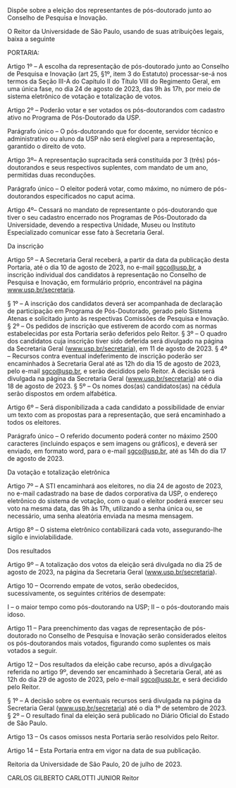 Dispõe sobre a eleição dos representantes de pós-doutorado junto ao Conselho de Pesquisa e Inovação.

O Reitor da Universidade de São Paulo, usando de suas atribuições legais, baixa a seguinte

PORTARIA:

Artigo 1º – A escolha da representação de pós-doutorado junto ao Conselho de Pesquisa e Inovação (art 25, §1º, item 3 do Estatuto) processar-se-á nos termos da Seção III-A do Capítulo II do Título VIII do Regimento Geral, em uma única fase, no dia 24 de agosto de 2023, das 9h às 17h, por meio de sistema eletrônico de votação e totalização de votos.

Artigo 2º – Poderão votar e ser votados os pós-doutorandos com cadastro ativo no Programa de Pós-Doutorado da USP.

Parágrafo único – O pós-doutorando que for docente, servidor técnico e administrativo ou aluno da USP não será elegível para a representação, garantido o direito de voto.

Artigo 3º– A representação supracitada será constituída por 3 (três) pós-doutorandos e seus respectivos suplentes, com mandato de um ano, permitidas duas reconduções.

Parágrafo único – O eleitor poderá votar, como máximo, no número de pós-doutorandos especificados no caput acima.

Artigo 4º– Cessará no mandato de representante o pós-doutorando que tiver o seu cadastro encerrado nos Programas de Pós-Doutorado da Universidade, devendo a respectiva Unidade, Museu ou Instituto Especializado comunicar esse fato à Secretaria Geral.

Da inscrição

Artigo 5º – A Secretaria Geral receberá, a partir da data da publicação desta Portaria, até o dia 10 de agosto de 2023, no e-mail sgco@usp.br, a inscrição individual dos candidatos à representação no Conselho de Pesquisa e Inovação, em formulário próprio, encontrável na página www.usp.br/secretaria.

§ 1º – A inscrição dos candidatos deverá ser acompanhada de declaração de participação em Programa de Pós-Doutorado, gerado pelo Sistema Atenas e solicitado junto às respectivas Comissões de Pesquisa e Inovação.
§ 2º – Os pedidos de inscrição que estiverem de acordo com as normas estabelecidas por esta Portaria serão deferidos pelo Reitor.
§ 3º – O quadro dos candidatos cuja inscrição tiver sido deferida será divulgado na página da Secretaria Geral (www.usp.br/secretaria), em 11 de agosto de 2023.
§ 4º – Recursos contra eventual indeferimento de inscrição poderão ser encaminhados à Secretaria Geral até as 12h do dia 15 de agosto de 2023, pelo e-mail sgco@usp.br, e serão decididos pelo Reitor. A decisão será divulgada na página da Secretaria Geral (www.usp.br/secretaria) até o dia 18 de agosto de 2023.
§ 5º – Os nomes dos(as) candidatos(as) na cédula serão dispostos em ordem alfabética.

Artigo 6º – Será disponibilizada a cada candidato a possibilidade de enviar um texto com as propostas para a representação, que será encaminhado a todos os eleitores.

Parágrafo único – O referido documento poderá conter no máximo 2500 caracteres (incluindo espaços e sem imagens ou gráficos), e deverá ser enviado, em formato word, para o e-mail sgco@usp.br, até as 14h do dia 17 de agosto de 2023.

Da votação e totalização eletrônica

Artigo 7º – A STI encaminhará aos eleitores, no dia 24 de agosto de 2023, no e-mail cadastrado na base de dados corporativa da USP, o endereço eletrônico do sistema de votação, com o qual o eleitor poderá exercer seu voto na mesma data, das 9h às 17h, utilizando a senha única ou, se necessário, uma senha aleatória enviada na mesma mensagem.

Artigo 8º – O sistema eletrônico contabilizará cada voto, assegurando-lhe sigilo e inviolabilidade.

Dos resultados

Artigo 9º – A totalização dos votos da eleição será divulgada no dia 25 de agosto de 2023, na página da Secretaria Geral (www.usp.br/secretaria).

Artigo 10 – Ocorrendo empate de votos, serão obedecidos, sucessivamente, os seguintes critérios de desempate:

I – o maior tempo como pós-doutorando na USP;
II – o pós-doutorando mais idoso.

Artigo 11 – Para preenchimento das vagas de representação de pós-doutorado no Conselho de Pesquisa e Inovação serão considerados eleitos os pós-doutorandos mais votados, figurando como suplentes os mais votados a seguir.

Artigo 12 – Dos resultados da eleição cabe recurso, após a divulgação referida no artigo 9º, devendo ser encaminhado à Secretaria Geral, até as 12h do dia 29 de agosto de 2023, pelo e-mail sgco@usp.br, e será decidido pelo Reitor.

§ 1º – A decisão sobre os eventuais recursos será divulgada na página da Secretaria Geral (www.usp.br/secretaria) até o dia 1º de setembro de 2023.
§ 2º – O resultado final da eleição será publicado no Diário Oficial do Estado de São Paulo.

Artigo 13 – Os casos omissos nesta Portaria serão resolvidos pelo Reitor.

Artigo 14 – Esta Portaria entra em vigor na data de sua publicação.

Reitoria da Universidade de São Paulo, 20 de julho de 2023.

CARLOS GILBERTO CARLOTTI JUNIOR
Reitor